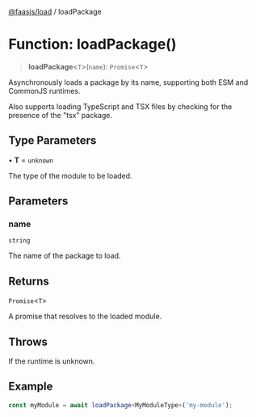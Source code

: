 [@faasjs/load](../README.md) / loadPackage

# Function: loadPackage()

> **loadPackage**\<`T`\>(`name`): `Promise`\<`T`\>

Asynchronously loads a package by its name, supporting both ESM and CommonJS runtimes.

Also supports loading TypeScript and TSX files by checking for the presence of the "tsx" package.

## Type Parameters

• **T** = `unknown`

The type of the module to be loaded.

## Parameters

### name

`string`

The name of the package to load.

## Returns

`Promise`\<`T`\>

A promise that resolves to the loaded module.

## Throws

If the runtime is unknown.

## Example

```typescript
const myModule = await loadPackage<MyModuleType>('my-module');
```
